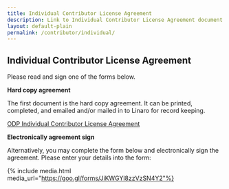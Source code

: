 ```yaml
---
title: Individual Contributor License Agreement
description: Link to Individual Contributor License Agreement document.
layout: default-plain
permalink: /contributor/individual/
---
```


## Individual Contributor License Agreement

Please read and sign one of the forms below.

**Hard copy agreement**

The first document is the hard copy agreement.
It can be printed, completed, and emailed and/or mailed in to Linaro for record keeping.

[ODP Individual Contributor License Agreement](/contributor/individual/ODP-ContributorLicense_Individual.pdf)

**Electronically agreement sign**

Alternatively, you may complete the form below and electronically sign the agreement.
Please enter your details into the form:

{% include media.html media_url="https://goo.gl/forms/JiKWGYl8zzVzSN4Y2"%}

